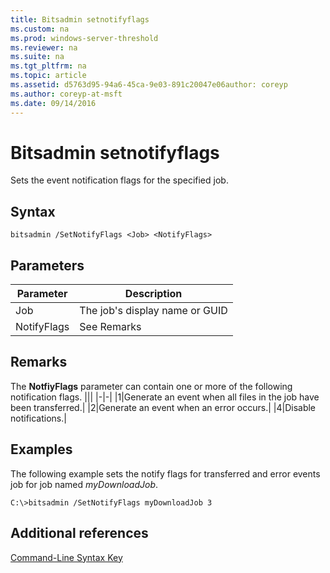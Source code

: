 ```yaml
---
title: Bitsadmin setnotifyflags
ms.custom: na
ms.prod: windows-server-threshold
ms.reviewer: na
ms.suite: na
ms.tgt_pltfrm: na
ms.topic: article
ms.assetid: d5763d95-94a6-45ca-9e03-891c20047e06author: coreyp
ms.author: coreyp-at-msft
ms.date: 09/14/2016
---
```

# Bitsadmin setnotifyflags
Sets the event notification flags for the specified job.
## Syntax
```
bitsadmin /SetNotifyFlags <Job> <NotifyFlags>
```
## Parameters
|Parameter|Description|
|-------------|---------------|
|Job|The job's display name or GUID|
|NotifyFlags|See Remarks|
## Remarks
The **NotfiyFlags** parameter can contain one or more of the following notification flags.
|||
|-|-|
|1|Generate an event when all files in the job have been transferred.|
|2|Generate an event when an error occurs.|
|4|Disable notifications.|
## <a name="BKMK_examples"></a>Examples
The following example sets the notify flags for transferred and error events job for job named *myDownloadJob*.
```
C:\>bitsadmin /SetNotifyFlags myDownloadJob 3
```
## Additional references
[Command-Line Syntax Key](Command-Line-Syntax-Key.md)
